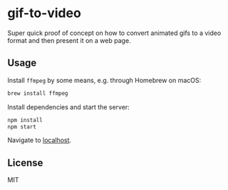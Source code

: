 # gif-to-video

Super quick proof of concept on how to convert animated gifs to a video format and then present it on a web page.

## Usage

Install `ffmpeg` by some means, e.g. through Homebrew on macOS:

```bash
brew install ffmpeg
```

Install dependencies and start the server:

```bash
npm install
npm start
```

Navigate to [localhost](http://localhost:8080).

## License

MIT
